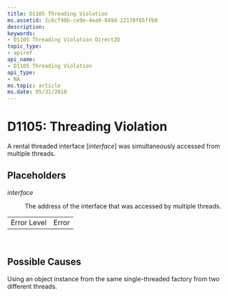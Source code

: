 ```yaml
---
title: D1105 Threading Violation
ms.assetid: 2c6cf90b-ce9e-4ea9-849d-22170f65ffb0
description: 
keywords:
- D1105 Threading Violation Direct2D
topic_type:
- apiref
api_name:
- D1105 Threading Violation
api_type:
- NA
ms.topic: article
ms.date: 05/31/2018
---
```


# D1105: Threading Violation

A rental threaded interface \[*interface*\] was simultaneously accessed from multiple threads.

## Placeholders

<dl> <dt>

<span id="interface"></span><span id="INTERFACE"></span>*interface*
</dt> <dd>

The address of the interface that was accessed by multiple threads.

</dd> </dl> 

|             |       |
|-------------|-------|
| Error Level | Error |



 

## Possible Causes

Using an object instance from the same single-threaded factory from two different threads.

 

 




